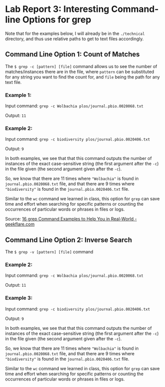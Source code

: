 # Lab Report 3: Interesting Command-line Options for grep
Note that for the examples below, I will already be in the `./technical` directory, and thus use relative paths to get to text files accordingly.
## Command Line Option 1: Count of Matches
The `$ grep -c [pattern] [file]` command allows us to see the number of matches/instances there are in the file, where `pattern` can be substituted for any string you want to find the count for, and `file` being the path for any text file.
### Example 1:
Input command: `grep -c Wolbachia plos/journal.pbio.0020068.txt`

Output: `11`
### Example 2:
Input command: `grep -c biodiversity plos/journal.pbio.0020406.txt` 

Output: `9`

In both examples, we see that that this command outputs the number of instances of the exact case-sensitive string (the first argument after the `-c`) in the file given (the second argument given after the `-c`).

So, we know that there are 11 times where `"Wolbachia"` is found in `journal.pbio.0020068.txt` file, and that there are 9 times where `"biodiversity"` is found in the `journal.pbio.0020406.txt` file. 

Similar to the `wc` command we learned in class, this option for `grep` can save time and effort when searching for specific patterns or counting the occurrences of particular words or phrases in files or logs.

Source: [16 grep Command Examples to Help You in Real-World - geekflare.com](https://geekflare.com/grep-command-examples/)
## Command Line Option 2: Inverse Search
The `$ grep -v [pattern] [file]` command 
### Example 2:
Input command: `grep -c Wolbachia plos/journal.pbio.0020068.txt`

Output: `11`
### Example 3:
Input command: `grep -c biodiversity plos/journal.pbio.0020406.txt` 

Output: `9`

In both examples, we see that that this command outputs the number of instances of the exact case-sensitive string (the first argument after the `-c`) in the file given (the second argument given after the `-c`).

So, we know that there are 11 times where `"Wolbachia"` is found in `journal.pbio.0020068.txt` file, and that there are 9 times where `"biodiversity"` is found in the `journal.pbio.0020406.txt` file. 

Similar to the `wc` command we learned in class, this option for `grep` can save time and effort when searching for specific patterns or counting the occurrences of particular words or phrases in files or logs.


